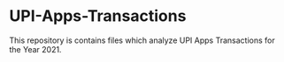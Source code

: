 # UPI-Apps-Transactions
This repository is contains files which analyze UPI Apps Transactions for the Year 2021.

